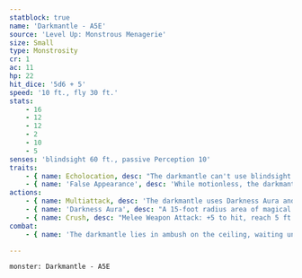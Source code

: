 ```yaml
---
statblock: true
name: 'Darkmantle - A5E'
source: 'Level Up: Monstrous Menagerie'
size: Small
type: Monstrosity
cr: 1
ac: 11
hp: 22
hit_dice: '5d6 + 5'
speed: '10 ft., fly 30 ft.'
stats:
    - 16
    - 12
    - 12
    - 2
    - 10
    - 5
senses: 'blindsight 60 ft., passive Perception 10'
traits:
    - { name: Echolocation, desc: "The darkmantle can't use blindsight while deafened." }
    - { name: 'False Appearance', desc: 'While motionless, the darkmantle is indistinguishable from rock.' }
actions:
    - { name: Multiattack, desc: 'The darkmantle uses Darkness Aura and makes a crush attack.' }
    - { name: 'Darkness Aura', desc: "A 15-foot radius area of magical darkness emanates from the darkmantle, spreading around corners and moving with it. Darkvision and natural light can't penetrate it. If the darkness overlaps with an area of light created by a 2nd-level spell or lower, the spell creating the light is dispelled. The darkness aura lasts for 10 minutes or until the darkmantle takes damage." }
    - { name: Crush, desc: "Melee Weapon Attack: +5 to hit, reach 5 ft., one creature. Hit: 6 (1d6 + 3) bludgeoning damage, and the target is grappled (escape DC 13). If the darkmantle made the attack with advantage, it attaches to the target's head, and the target is blinded and can't breathe. While grappling, the darkmantle can only attack the grappled creature but has advantage on its attack roll. The darkmantle's speed becomes 0, and it moves with its target." }
combat:
    - { name: 'The darkmantle lies in ambush on the ceiling, waiting until a creature comes within 10 feet', desc: 'It then creates its Darkness Aura and flies to attack a victim. It flees if it fails to grapple a creature or if detached.' }

---
```

```statblock
monster: Darkmantle - A5E
```
